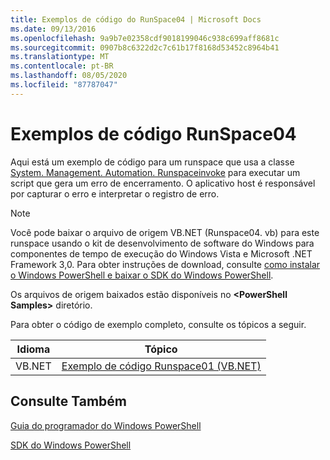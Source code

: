 ```yaml
---
title: Exemplos de código do RunSpace04 | Microsoft Docs
ms.date: 09/13/2016
ms.openlocfilehash: 9a9b7e02358cdf9018199046c938c699aff8681c
ms.sourcegitcommit: 0907b8c6322d2c7c61b17f8168d53452c8964b41
ms.translationtype: MT
ms.contentlocale: pt-BR
ms.lasthandoff: 08/05/2020
ms.locfileid: "87787047"
---
```

# <a name="runspace04-code-samples"></a>Exemplos de código RunSpace04

Aqui está um exemplo de código para um runspace que usa a classe [System. Management. Automation. Runspaceinvoke](/dotnet/api/System.Management.Automation.RunspaceInvoke) para executar um script que gera um erro de encerramento. O aplicativo host é responsável por capturar o erro e interpretar o registro de erro.

> [!NOTE]
> Você pode baixar o arquivo de origem VB.NET (Runspace04. vb) para este runspace usando o kit de desenvolvimento de software do Windows para componentes de tempo de execução do Windows Vista e Microsoft .NET Framework 3,0. Para obter instruções de download, consulte [como instalar o Windows PowerShell e baixar o SDK do Windows PowerShell](/powershell/scripting/developer/installing-the-windows-powershell-sdk).
>
> Os arquivos de origem baixados estão disponíveis no **\<PowerShell Samples>** diretório.

Para obter o código de exemplo completo, consulte os tópicos a seguir.

|Idioma|Tópico|
|--------------|-----------|
|VB.NET|[Exemplo de código Runspace01 (VB.NET)](./runspace01-vb-net-code-sample.md)|

## <a name="see-also"></a>Consulte Também

[Guia do programador do Windows PowerShell](./windows-powershell-programmer-s-guide.md)

[SDK do Windows PowerShell](../windows-powershell-reference.md)
